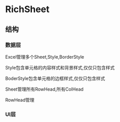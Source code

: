 # RichSheet

## 结构

### 数据层

Excel管理多个Sheet,Style,BorderStyle

Style包含单元格的内容样式和背景样式,仅仅只包含样式

BoderStyle包含单元格的边框样式,仅仅只包含样式

Sheet管理所有RowHead,所有ColHead

RowHead管理

### UI层